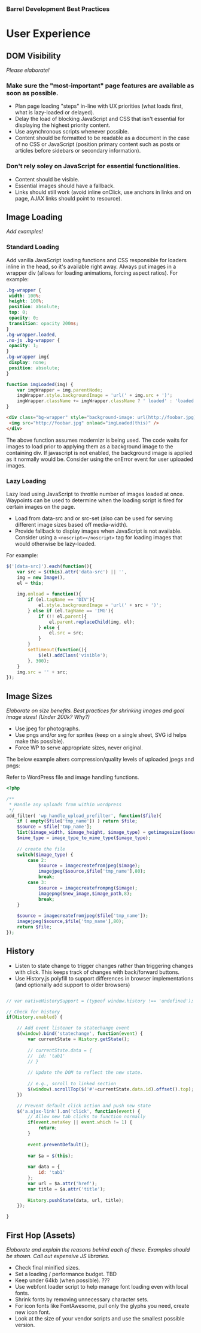 ### Barrel Development Best Practices

# User Experience
 
## DOM Visibility

*Please elaborate!*

### Make sure the "most-important" page features are available as soon as possible.
- Plan page loading "steps" in-line with UX priorities (what loads first, what is lazy-loaded or delayed).
- Delay the load of blocking JavaScript and CSS that isn't essential for displaying the highest priority content.
- Use asynchronous scripts whenever possible.
- Content should be formatted to be readable as a document in the case of no CSS or JavaScript (position primary content such as posts or articles before sidebars or secondary information).

### Don't rely soley on JavaScript for essential functionalities.
- Content should be visible.
- Essential images should have a fallback.
- Links should still work (avoid inline onClick, use anchors in links and on page, AJAX links should point to resource).

## Image Loading

*Add examples!*

### Standard Loading

Add vanilla JavaScript loading functions and CSS responsible for loaders inline in the head, so it's available right away. Always put images in a wrapper div (allows for loading animations, forcing aspect ratios). For example:

```css
.bg-wrapper {
 width: 100%;
 height: 100%;
 position: absolute;
 top: 0;
 opacity: 0;
 transition: opacity 200ms;
}
.bg-wrapper.loaded,
.no-js .bg-wrapper {
 opacity: 1;
}
.bg-wrapper img{
 display: none;
 position: absolute;
}
```
```javascript
function imgLoaded(img) {
	var imgWrapper = img.parentNode;
	imgWrapper.style.backgroundImage = 'url(' + img.src + ')';
	imgWrapper.className += imgWrapper.className ? ' loaded' : 'loaded';
}
```
```html
<div class="bg-wrapper" style="background-image: url(http://foobar.jpg);">
 <img src="http://foobar.jpg" onload="imgLoaded(this)" />
</div>
```

The above function assumes modernizr is being used. The code waits for images to load prior to applying them as a background image to the containing div. If javascript is not enabled, the background image is applied as it normally would be. Consider using the onError event for user uploaded images.

### Lazy Loading

Lazy load using JavaScript to throttle number of images loaded at once. Waypoints can be used to determine when the loading script is fired for certain images on the page.

- Load from data-src and or src-set (also can be used for serving different image sizes based off media-width).
- Provide fallback to display images when JavaScript is not available. Consider using a `<noscript></noscript>` tag for loading images that would otherwise be lazy-loaded.

For example:

```javascript
$('[data-src]').each(function(){
	var src = $(this).attr('data-src') || '',
	img = new Image(),
	el = this;
	
	img.onload = function(){
		if (el.tagName == 'DIV'){
			el.style.backgroundImage = 'url(' + src + ')';
		} else if (el.tagName == 'IMG'){
			if (!! el.parent){
				el.parent.replaceChild(img, el);
			} else { 
				el.src = src;
			}
		} 
		setTimeout(function(){
			$(el).addClass('visible');
		}, 300);
	}
	img.src = '' + src;
});
```

## Image Sizes

*Elaborate on size benefits. Best practices for shrinking images and goal image sizes! (Under 200k? Why?)*

- Use jpeg for photographs.
- Use pngs and/or svg for sprites (keep on a single sheet, SVG id helps make this possible).
- Force WP to serve appropriate sizes, never original.

The below example alters compression/quality levels of uploaded jpegs and pngs:

Refer to WordPress file and image handling functions.

```php
<?php

/**
 * Handle any uploads from within wordpress
 */
add_filter( 'wp_handle_upload_prefilter', function($file){
	if ( empty($file['tmp_name']) ) return $file;
	$source = $file['tmp_name'];
	list($image_width, $image_height, $image_type) = getimagesize($source);
	$mime_type = image_type_to_mime_type($image_type);
	
	// create the file
	switch($image_type) {
	    case 2:
			$source = imagecreatefromjpeg($image); 
			imagejpeg($source,$file['tmp_name'],80);
			break;
	    case 3:
			$source = imagecreatefrompng($image); 
			imagepng($new_image,$image_path,8); 
			break;
  	}
	
	$source = imagecreatefromjpeg($file['tmp_name']);
	imagejpeg($source,$file['tmp_name'],80);
	return $file;
});
```

## History

- Listen to state change to trigger changes rather than triggering changes with click. This keeps track of changes with back/forward buttons.
- Use History.js polyfill to support differences in browser implementations (and optionally add support to older browsers)

```js

// var nativeHistorySupport = (typeof window.history !== 'undefined');

// Check for history
if(History.enabled) {

	// Add event listener to statechange event
	$(window).bind('statechange', function(event) {
		var currentState = History.getState();
		
		// currentState.data = {
		// 	id: 'tab1'
		// }
		
		// Update the DOM to reflect the new state.
		
		// e.g., scroll to linked section
		$(window).scrollTop($('#'+currentState.data.id).offset().top);
	})

	// Prevent default click action and push new state
	$('a.ajax-link').on('click', function(event) {
		// Allow new tab clicks to function normally
		if(event.metaKey || event.which != 1) {
			return;
		}
		
		event.preventDefault();
	
		var $a = $(this);
	
		var data = {
			id: 'tab1'
		};
		var url = $a.attr('href');
		var title = $a.attr('title');
	
		History.pushState(data, url, title);
	});

}

```


## First Hop (Assets)

*Elaborate and explain the reasons behind each of these. Examples should be shown. Call out expensive JS libraries.*

- Check final minified sizes.
- Set a loading / performance budget. TBD
- Keep under 64kb (when possible). ???
- Use webfont loader script to help manage font loading even with local fonts.
- Shrink fonts by removing unnecessary character sets.
- For icon fonts like FontAwesome, pull only the glyphs you need, create new icon font.
- Look at the size of your vendor scripts and use the smallest possible version.
